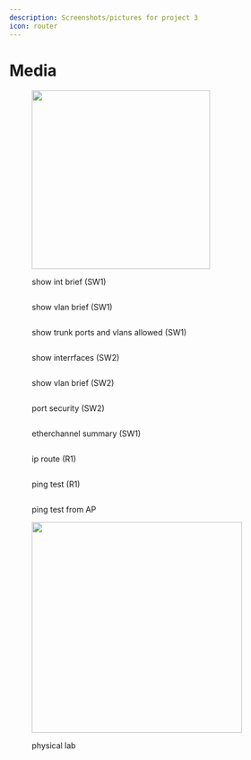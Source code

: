 ```yaml
---
description: Screenshots/pictures for project 3
icon: router
---
```


# Media

<figure><img src="../../../../.gitbook/assets/image (22).png" alt="" width="318"><figcaption><p>show int brief (SW1)</p></figcaption></figure>

<figure><img src="../../../../.gitbook/assets/image (23).png" alt=""><figcaption><p>show vlan brief (SW1)</p></figcaption></figure>

<figure><img src="../../../../.gitbook/assets/image (24).png" alt=""><figcaption><p>show trunk ports and vlans allowed (SW1)</p></figcaption></figure>

<figure><img src="../../../../.gitbook/assets/image (25).png" alt=""><figcaption><p>show interrfaces (SW2)</p></figcaption></figure>

<figure><img src="../../../../.gitbook/assets/image (26).png" alt=""><figcaption><p>show vlan brief (SW2)</p></figcaption></figure>

<figure><img src="../../../../.gitbook/assets/image (27).png" alt=""><figcaption><p>port security (SW2)</p></figcaption></figure>

<figure><img src="../../../../.gitbook/assets/image (29).png" alt=""><figcaption><p>etherchannel summary (SW1)</p></figcaption></figure>

<figure><img src="../../../../.gitbook/assets/image (30).png" alt=""><figcaption><p>ip route (R1)</p></figcaption></figure>

<figure><img src="../../../../.gitbook/assets/image (32).png" alt=""><figcaption><p>ping test (R1)</p></figcaption></figure>

<figure><img src="../../../../.gitbook/assets/image (34).png" alt=""><figcaption><p>ping test from AP</p></figcaption></figure>

<figure><img src="../../../../.gitbook/assets/image (35).png" alt="" width="375"><figcaption><p>physical lab</p></figcaption></figure>
